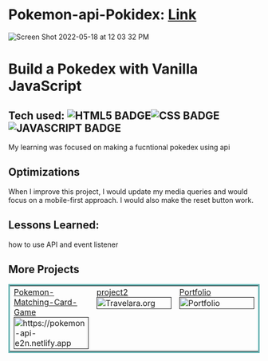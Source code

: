# Pokemon-api-Pokidex: <a href="https://pokemon-api-e2n.netlify.app" target="_blank">Link</a>
![Screen Shot 2022-05-18 at 12 03 32 PM](https://user-images.githubusercontent.com/47010869/169089462-c6e3feb0-93be-459e-b089-569c509b8aaf.png)

# Build a Pokedex with Vanilla JavaScript

## Tech used: ![HTML5 BADGE](https://img.shields.io/static/v1?label=|&message=HTML5&color=23555f&style=plastic&logo=html5)![CSS BADGE](https://img.shields.io/static/v1?label=|&message=CSS3&color=285f65&style=plastic&logo=css3)![JAVASCRIPT BADGE](https://img.shields.io/static/v1?label=|&message=JAVASCRIPT&color=3c7f5d&style=plastic&logo=javascript)

My learning was focused on making a fucntional pokedex using api

## Optimizations
When I improve this project, I would update my media queries and would focus on a mobile-first approach.  I would also make the reset button work. 

## Lessons Learned:
how to use API and event listener



## More Projects



<table bordercolor="#66b2b2">
  
  <tr>
    <td width="33.3%" valign="top">
<a target="_blank" href="https://pokemon-api-e2n.netlify.app">Pokemon-Matching-Card-Game</a>
        <br />
      <a target="_blank" href="">
            <img src="![Screen Shot 2022-05-18 at 10 32 42 AM](https://user-images.githubusercontent.com/47010869/169093658-1e22e8eb-bf75-4955-8cfb-ed4a985c2204.png)
" width="100%"  alt="https://pokemon-api-e2n.netlify.app"/>
        </a>
    </td>
    <td width="33.3%" valign="top">
<a target="_blank" href="">project2</a>
      <br />
        <a target="_blank" href="">
          <img src="" width="100%" alt="Travelara.org"/>
        </a>
    </td>
    <td width="33.3%" valign="top">
<a target="_blank" href="">Portfolio</a>
        <br />
        <a target="_blank" href="">
          <img src="" width="100%" alt="Portfolio"/>
        </a>
    </td>
  </tr>
</table>
